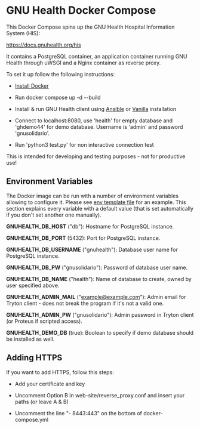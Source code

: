 <!--
SPDX-FileCopyrightText: 2024 Gerald Wiese <wiese@gnuhealth.org>
SPDX-FileCopyrightText: 2024 Leibniz University Hannover

SPDX-License-Identifier: GPL-3.0-or-later
-->

# GNU Health Docker Compose

This Docker Compose spins up the GNU Health Hospital Information System (HIS):

https://docs.gnuhealth.org/his

It contains a PostgreSQL container, an application container running GNU Health through uWSGI and a Nginx container as reverse proxy.

To set it up follow the following instructions:

- [Install Docker](https://docs.docker.com/engine/install/)

- Run docker compose up -d --build

- Install & run GNU Health client using [Ansible](https://docs.gnuhealth.org/ansible/examples/gnuhealth_client.html) or [Vanilla](https://docs.gnuhealth.org/his/techguide/installation/vanilla.html#installation-of-the-gnu-health-client) installation

- Connect to localhost:8080, use 'health' for empty database and 'ghdemo44' for demo database. Username is 'admin' and password 'gnusolidario'.

- Run 'python3 test.py' for non interactive connection test

This is intended for developing and testing purposes - not for productive use!

## Environment Variables

The Docker image can be run with a number of environment variables allowing to configure it. Please see [env template file](/gnuhealth/env.template) for an example. This section explains every variable with a default value (that is set automatically if you don't set another one manually).

**GNUHEALTH_DB_HOST** ("db"): Hostname for PostgreSQL instance.

**GNUHEALTH_DB_PORT** (5432): Port for PostgreSQL instance.

**GNUHEALTH_DB_USERNAME** ("gnuhealth"): Database user name for PostgreSQL instance.

**GNUHEALTH_DB_PW** ("gnusolidario"): Password of database user name.

**GNUHEALTH_DB_NAME** ("health"): Name of database to create, owned by user specified above.

**GNUHEALTH_ADMIN_MAIL** ("example@example.com"): Admin email for Tryton client - does not break the program if it's not a valid one.

**GNUHEALTH_ADMIN_PW** ("gnusolidario"): Admin password in Tryton client (or Proteus if scripted access).

**GNUHEALTH_DEMO_DB** (true): Boolean to specify if demo database should be installed as well.

## Adding HTTPS

If you want to add HTTPS, follow this steps:

- Add your certificate and key

- Uncomment Option B in web-site/reverse_proxy.conf and insert your paths (or leave A & B)

- Uncomment the line "- 8443:443" on the bottom of docker-compose.yml
